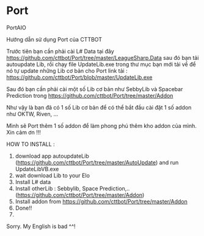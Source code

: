 # Port
PortAIO

Hướng dẫn sử dụng Port của CTTBOT

Trước tiên bạn cần phải cài L# Data tại đây 
https://github.com/cttbot/Port/tree/master/LeagueSharp.Data
sau đó bạn tải autoupdate Lib, rồi chạy file UpdateLib.exe trong thư mục bạn mới tải về để nó tự update những Lib cơ bản cho Port
link tải : https://github.com/cttbot/Port/blob/master/UpdateLib.exe 

Sau đó bạn cần phải cài một số Lib cơ bản như SebbyLib và Spacebar Prediction trong https://github.com/cttbot/Port/tree/master/Addon

Như vậy là bạn đã có 1 số Lib cơ bản để có thể bắt đầu cài đặt 1 số addon như OKTW, Riven, ...

Mình sẽ Port thêm 1 số addon để làm phong phú thêm kho addon của mình. Xin cảm ơn !!!


HOW TO INSTALL :


1. download app autoupdateLib (https://github.com/cttbot/Port/tree/master/AutoUpdate) and run UpdateLibVB.exe
2. wait download Lib to your Elo
3. Install L# data
4. Install otherLib : Sebbylib, Space Prediction,.. (https://github.com/cttbot/Port/tree/master/Addon)
5. Install addon from https://github.com/cttbot/Port/tree/master/Addon
6. Done!!
7. 

Sorry. My English is bad ^^!
